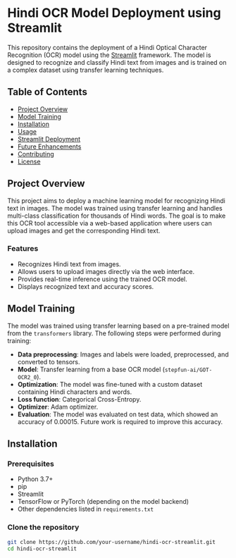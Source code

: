 # Hindi OCR Model Deployment using Streamlit

This repository contains the deployment of a Hindi Optical Character Recognition (OCR) model using the [Streamlit](https://streamlit.io/) framework. The model is designed to recognize and classify Hindi text from images and is trained on a complex dataset using transfer learning techniques.

## Table of Contents

- [Project Overview](#project-overview)
- [Model Training](#model-training)
- [Installation](#installation)
- [Usage](#usage)
- [Streamlit Deployment](#streamlit-deployment)
- [Future Enhancements](#future-enhancements)
- [Contributing](#contributing)
- [License](#license)

## Project Overview

This project aims to deploy a machine learning model for recognizing Hindi text in images. The model was trained using transfer learning and handles multi-class classification for thousands of Hindi words. The goal is to make this OCR tool accessible via a web-based application where users can upload images and get the corresponding Hindi text.

### Features

- Recognizes Hindi text from images.
- Allows users to upload images directly via the web interface.
- Provides real-time inference using the trained OCR model.
- Displays recognized text and accuracy scores.

## Model Training

The model was trained using transfer learning based on a pre-trained model from the `transformers` library. The following steps were performed during training:

- **Data preprocessing**: Images and labels were loaded, preprocessed, and converted to tensors.
- **Model**: Transfer learning from a base OCR model (`stepfun-ai/GOT-OCR2_0`).
- **Optimization**: The model was fine-tuned with a custom dataset containing Hindi characters and words.
- **Loss function**: Categorical Cross-Entropy.
- **Optimizer**: Adam optimizer.
- **Evaluation**: The model was evaluated on test data, which showed an accuracy of 0.00015. Future work is required to improve this accuracy.

## Installation

### Prerequisites

- Python 3.7+
- pip
- Streamlit
- TensorFlow or PyTorch (depending on the model backend)
- Other dependencies listed in `requirements.txt`

### Clone the repository

```bash
git clone https://github.com/your-username/hindi-ocr-streamlit.git
cd hindi-ocr-streamlit


